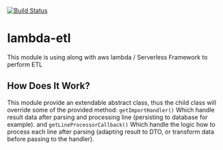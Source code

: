 [![Build Status](https://travis-ci.org/naciriii/lambda-etl.svg?branch=master)](https://travis-ci.org/naciriii/lambda-etl)
# lambda-etl
This module is using along with aws lambda / Serverless Framework to perform ETL
## How Does It Work?
This module provide an extendable abstract class, thus the child class will override some of the provided method: 
```getImportHandler()```
 Which handle result data after parsing and processing line (persisting to database for example).
  and
```getLineProcessorCallback()```
 Which handle the logic how to process each line after parsing (adapting result to DTO, or transform data before passing to the handler).

